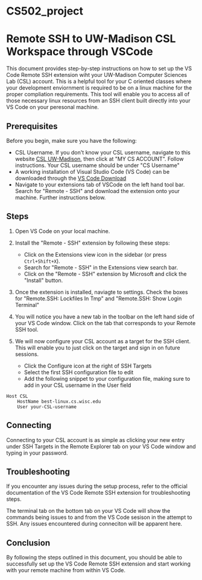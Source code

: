 # CS502_project
# Remote SSH to UW-Madison CSL Workspace through VSCode

This document provides step-by-step instructions on how to set up the VS Code Remote SSH extension wiht your UW-Madison Computer Sciences Lab (CSL) account. This is a helpful tool for your C oriented classes where your development enviornment is required to be on a linux machine for the proper compliation requirements. This tool will enable you to access all of those necessary linux resources from an SSH client built directly into your VS Code on your peresonal machine.

## Prerequisites

Before you begin, make sure you have the following:

- CSL Username. If you don't know your CSL username, navigate to this website [CSL UW-Madison](csl.cs.wisc.edu), then click at "MY CS ACCOUNT". Follow instructions. Your CSL username should be under "CS Username"  
- A working installation of Visual Studio Code (VS Code) can be downloaded through the [VS Code Download](code.visualstudio.com)
- Navigate to your extensions tab of VSCode on the left hand tool bar. Search for "Remote - SSH" and download the extension onto your machine. Further instructions below.

## Steps

1. Open VS Code on your local machine.

2. Install the "Remote - SSH" extension by following these steps:
    - Click on the Extensions view icon in the sidebar (or press `Ctrl+Shift+X`).
    - Search for "Remote - SSH" in the Extensions view search bar.
    - Click on the "Remote - SSH" extension by Microsoft and click the "Install" button.

3. Once the extension is installed, naviagte to settings. Check the boxes for "Remote.SSH: Lockfiles In Tmp" and "Remote.SSH: Show Login Terminal"

4. You will notice you have a new tab in the toolbar on the left hand side of your VS Code window. Click on the tab that corresponds to your Remote SSH tool.

5. We will now configure your CSL account as a target for the SSH client. This will enable you to just click on the target and sign in on future sessions.
    - Click the Configure icon at the right of SSH Targets
    - Select the first SSH configuration file to edit
    - Add the following snippet to your configuration file, making sure to add in your CSL username in the User field

``` 
Host CSL
    HostName best-linux.cs.wisc.edu
    User your-CSL-username
```

## Connecting

Connecting to your CSL account is as simple as clicking your new entry under SSH Targets in the Remote Explorer tab on your VS Code window and typing in your password.

## Troubleshooting

If you encounter any issues during the setup process, refer to the official documentation of the VS Code Remote SSH extension for troubleshooting steps.

The terminal tab on the bottom tab on your VS Code will show the commands being issues to and from the VS Code sesison in the attempt to SSH. Any issues encountered during conneciton will be apparent here.


## Conclusion

By following the steps outlined in this document, you should be able to successfully set up the VS Code Remote SSH extension and start working with your remote machine from within VS Code.
